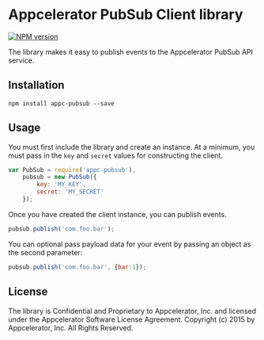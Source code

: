 # Appcelerator PubSub Client library

 [![NPM version](https://badge.fury.io/js/appc-pubsub.svg)](http://badge.fury.io/js/appc-pubsub)

The library makes it easy to publish events to the Appcelerator PubSub API service.

## Installation

    npm install appc-pubsub --save

## Usage

You must first include the library and create an instance.  At a minimum, you must pass in the `key` and `secret` values for constructing the client.

```javascript
var PubSub = require('appc-pubsub'),
    pubsub = new PubSub({
        key: 'MY_KEY',
        secret: 'MY_SECRET'
    });
```

Once you have created the client instance, you can publish events.

```javascript
pubsub.publish('com.foo.bar');
```

You can optional pass payload data for your event by passing an object as the second parameter:

```javascript
pubsub.publish('com.foo.bar', {bar:1});
```

## License

The library is Confidential and Proprietary to Appcelerator, Inc. and licensed under the Appcelerator Software License Agreement. Copyright (c) 2015 by Appcelerator, Inc. All Rights Reserved.
